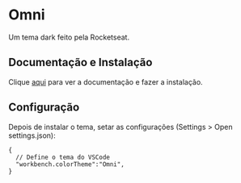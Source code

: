# Omni

Um tema dark feito pela Rocketseat.

## Documentação e Instalação

Clique [aqui](https://marketplace.visualstudio.com/items?itemName=rocketseat.theme-omni) para ver a documentação e fazer a instalação.

## Configuração

Depois de instalar o tema, setar as configurações (Settings > Open settings.json):

```
{
  // Define o tema do VSCode
  "workbench.colorTheme":"Omni",
}
```